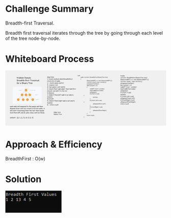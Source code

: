 # Challenge Summary

Breadth-first Traversal.

Breadth first traversal iterates through the tree by going through each level of the tree node-by-node.

# Whiteboard Process

![](Whiteboard-breadth-first.png)

# Approach & Efficiency

BreadthFirst : O(w)

# Solution

![](result.png)
